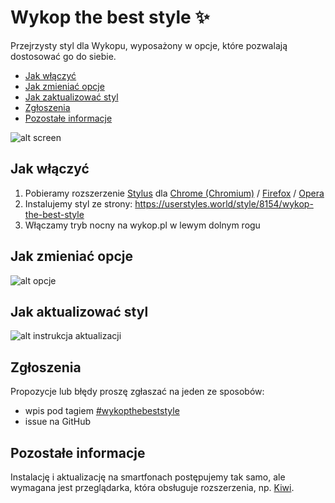 # Wykop the best style ✨
Przejrzysty styl dla Wykopu, wyposażony w opcje, które pozwalają dostosować go do siebie.

- [Jak włączyć](#jak-włączyć)
- [Jak zmieniać opcje](#jak-zmieniać-opcje)
- [Jak zaktualizować styl](#jak-aktualizować-styl)
- [Zgłoszenia](#zgłoszenia)
- [Pozostałe informacje](#pozostałe-informacje)

![alt screen](https://i.imgur.com/zIeocHR.png)

## Jak włączyć
1. Pobieramy rozszerzenie [Stylus](https://github.com/openstyles/stylus/) dla [Chrome (Chromium)](https://chrome.google.com/webstore/detail/stylus/clngdbkpkpeebahjckkjfobafhncgmne) / [Firefox](https://addons.mozilla.org/firefox/addon/styl-us/) / [Opera](https://addons.opera.com/extensions/details/stylus/)
2. Instalujemy styl ze strony: https://userstyles.world/style/8154/wykop-the-best-style
3. Włączamy tryb nocny na wykop.pl w lewym dolnym rogu

## Jak zmieniać opcje
![alt opcje](https://wykop.pl/cdn/c3201142/6bbe765aac47215e2b3e732babcbdf7564230ac7a12ed0dad17b309f33b85a70.png)

## Jak aktualizować styl
![alt instrukcja aktualizacji](https://i.imgur.com/PM3rCPn.png)

## Zgłoszenia
Propozycje lub błędy proszę zgłaszać na jeden ze sposobów:
- wpis pod tagiem [#wykopthebeststyle](https://wykop.pl/tag/wykopthebeststyle)
- issue na GitHub

## Pozostałe informacje
Instalację i aktualizację na smartfonach postępujemy tak samo, ale wymagana jest przeglądarka, która obsługuje rozszerzenia, np. [Kiwi](https://play.google.com/store/apps/details?id=com.kiwibrowser.browser&hl=pl).
